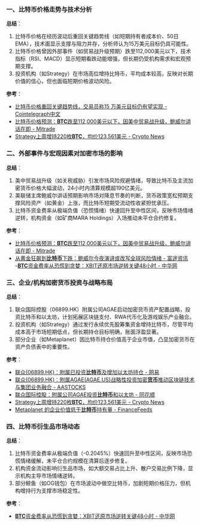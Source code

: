 ### 一、比特币价格走势与技术分析  
**总结**：  
1. 比特币价格在经历波动后重回关键趋势线（如短期持有者成本价、50日EMA），技术面显示支撑与阻力并存，分析师认为15万美元目标仍具可能性。  
2. 比特币价格曾因外部事件（如贸易战升级预期）跌至112,000美元以下，技术指标（RSI、MACD）显示短期看跌动能增强，但长期仍受机构需求和宏观预期支撑。  
3. 投资机构（如Strategy）在市场高位增持比特币，平均成本较高，反映对长期价值的信心，但也面临短期价格波动风险。  

**参考**：  
- [比特币价格重回关键趋势线，交易员称15 万美元目标仍有望实现 - Cointelegraph中文](https://cn.cointelegraph.com/news/bitcoin-price-reclaims-key-level-traders-say-150k-btc-in-play)  
- [比特币价格预测：<b>BTC</b>跌至112,000美元以下，因美中贸易战升级，鲍威尔讲话在即 - Mitrade](https://www.mitrade.com/cn/insights/news/live-news/article-3-1193141-20251014)  
- [Strategy上周增持220枚<b>BTC</b>，均价123,561美元 - Crypto News](https://cryptonews.com/cn/news/strategy-adds-220-btc-misses-buy-the-dip/)  


### 二、外部事件与宏观因素对加密市场的影响  
**总结**：  
1. 美中贸易战升级（如关税威胁）引发市场风险规避情绪，导致比特币及主流加密货币价格大幅波动，24小时内清算规模超190亿美元。  
2. 美联储主席鲍威尔讲话预期影响市场对降息节奏的判断，货币政策宽松预期支撑风险资产（如黄金）上涨，而比特币短期受流动性收紧担忧承压。  
3. 比特币资金费率从极端负值（恐慌情绪）快速回升至中性区间，反映市场情绪逆转，机构资金（如矿商MARA Holdings）入场推动未平仓合约修复。  

**参考**：  
- [比特币价格预测：<b>BTC</b>跌至112,000美元以下，因美中贸易战升级，鲍威尔讲话在即 - Mitrade](https://www.mitrade.com/cn/insights/news/live-news/article-3-1193141-20251014)  
- [从黄金狂飙到<b>比特币</b>下跌：鲍威尔今夜演讲或改写全球风险情绪 - 富途资讯](https://news.futunn.com/post/63227724/from-the-surge-in-gold-to-the-decline-in-bitcoin)  
-[<b>BTC</b>资金费率从恐慌到贪婪：XBIT还原市场逆转关键48小时 - 中华网](https://mtz.china.com/toutiaos/20251014/1014197178.html)  


### 三、企业/机构加密货币投资与战略布局  
**总结**：  
1. 联众国际控股（06899.HK）附属公司AGAE启动加密货币资产配置战略，投资比特币和以太坊，计划拓展区块链支付、RWA代币化及游戏娱乐产业融合。  
2. 投资机构（如Strategy）通过发行永续优先股筹集资金增持比特币，尽管平均成本高于市场短期低点，但长期持仓目标明确，账面浮盈显著。  
3. 部分企业（如Metaplanet）因比特币持仓价值高于企业市值，凸显加密货币在资产负债表中的重要性。  

**参考**：  
- [联众(06899.HK)：附属已投资<b>比特币</b>及增加以太坊持仓 - 网易](https://www.163.com/dy/article/KBRNG9HD05198ETO.html)  
- [联众(06899.HK)：附属AGAE(AGAE.US)战略性投资加密<b>货币</b>推动区块链技术与集团业务融合 - AASTOCKS](http://www.aastocks.com/sc/usq/news/comment.aspx?source=AAFN&id=NOW.1476486&catg=1)  
- [联众国际控股：附属公司AGAE投资<b>比特币</b>和以太坊 - 同花顺](https://m.10jqka.com.cn/20251014/c671719354.shtml)  
- [Strategy上周增持220枚<b>BTC</b>，均价123,561美元 - Crypto News](https://cryptonews.com/cn/news/strategy-adds-220-btc-misses-buy-the-dip/)  
- [Metaplanet 的企业价值低于<b>比特币</b>持有量 - FinanceFeeds](https://financefeeds.com/zh-CN/metaplanets-enterprise-value-falls-below-bitcoin-holdings/)  


### 四、比特币衍生品市场动态  
**总结**：  
1. 比特币资金费率从极端负值（-0.2045%）快速回升至中性区间，反映市场恐慌情绪缓解，未平仓合约规模在清算后逐步修复。  
2. 机构资金流动影响衍生品市场，如大额交易占比上升、散户交易比例下降，显示机构主导市场情绪逆转。  
3. 部分鲸鱼（如OG钱包）在市场波动中做空比特币，加剧短期价格压力，但机构增持行为支撑市场稳定性。  

**参考**：  
- [<b>BTC</b>资金费率从恐慌到贪婪：XBIT还原市场逆转关键48小时 - 中华网](https://mtz.china.com/toutiaos/20251014/1014197178.html)